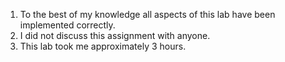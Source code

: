 1. To the best of my knowledge all aspects of this lab have been implemented
   correctly.
2. I did not discuss this assignment with anyone.
3. This lab took me approximately 3 hours.
